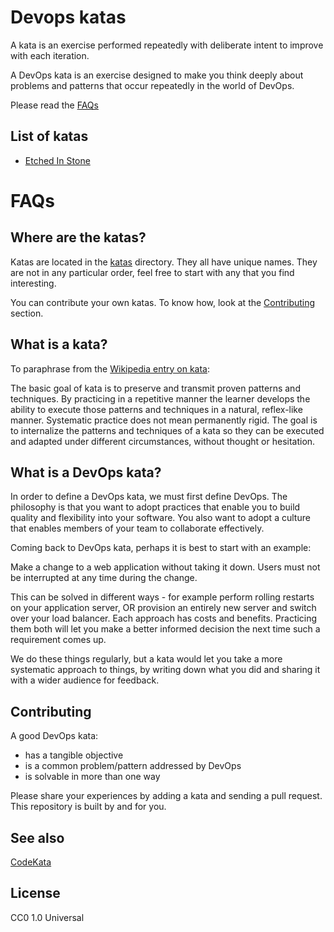 # Devops katas

A kata is an exercise performed repeatedly with deliberate intent to improve with each iteration.

A DevOps kata is an exercise designed to make you think deeply about problems and patterns
that occur repeatedly in the world of DevOps.

Please read the [FAQs](#faqs)

## List of katas

- [Etched In Stone](katas/etched-in-stone.md)

# FAQs

## Where are the katas?

Katas are located in the [katas](katas/) directory. They all have unique names.
They are not in any particular order, feel free to start with any that you find interesting.

You can contribute your own katas. To know how, look at the [Contributing](#contributing) section.

## What is a kata?

To paraphrase from the [Wikipedia entry on kata](http://en.wikipedia.org/wiki/kata):

The basic goal of kata is to preserve and transmit proven patterns and techniques.
By practicing in a repetitive manner the learner develops the ability to execute those patterns and techniques in a natural, reflex-like manner. Systematic practice does not mean permanently rigid. The goal is to internalize the patterns and techniques of a kata so they can be executed and adapted under different circumstances, without thought or hesitation.

## What is a DevOps kata?

In order to define a DevOps kata, we must first define DevOps. The philosophy is that you want to adopt practices that enable you to build quality and flexibility into your software. You also want to adopt a culture that enables members of your team to collaborate effectively.

Coming back to DevOps kata, perhaps it is best to start with an example:

Make a change to a web application without taking it down. Users must not be interrupted at any time during the change.

This can be solved in different ways - for example perform rolling restarts on your application server, OR
provision an entirely new server and switch over your load balancer. Each approach
has costs and benefits. Practicing them both will let you make a better informed decision the next
time such a requirement comes up.

We do these things regularly, but a kata would let you take a more systematic approach to things,
by writing down what you did and sharing it with a wider audience for feedback.

## Contributing

A good DevOps kata:

- has a tangible objective
- is a common problem/pattern addressed by DevOps
- is solvable in more than one way

Please share your experiences by adding a kata and sending a pull request. This repository is built by
and for you.

## See also

[CodeKata](http://codekata.com/)

## License

CC0 1.0 Universal
